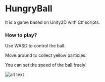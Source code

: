 # HungryBall

It is a game based on Unity3D with C# scripts.

### How to play?

Use WASD to control the ball.

Move around to collect yellow particles.

You can set the speed of the ball freely!

![alt text](https://github.com/Mohan-Zhang-u/HungryBall/blob/master/Imgs/4IUgKy.png)
